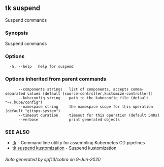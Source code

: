 ## tk suspend

Suspend commands

### Synopsis

Suspend commands

### Options

```
  -h, --help   help for suspend
```

### Options inherited from parent commands

```
      --components strings   list of components, accepts comma-separated values (default [source-controller,kustomize-controller])
      --kubeconfig string    path to the kubeconfig file (default "~/.kube/config")
      --namespace string     the namespace scope for this operation (default "gitops-system")
      --timeout duration     timeout for this operation (default 5m0s)
      --verbose              print generated objects
```

### SEE ALSO

* [tk](tk.md)	 - Command line utility for assembling Kubernetes CD pipelines
* [tk suspend kustomization](tk_suspend_kustomization.md)	 - Suspend kustomization

###### Auto generated by spf13/cobra on 9-Jun-2020

